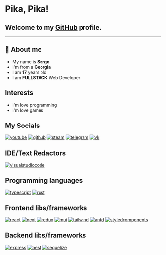 # Pika, Pika!
## Welcome to my [GitHub](https://github.com/s3rxio) profile.
-------
## 💬 About me  
- My name is **Sergo**
- I'm from a **Georgia**
- I am **17** years old
- I am **FULLSTACK** Web Developer

## Interests
- I'm love programming
- I'm love games

## My Socials
[![youtube](https://img.shields.io/static/v1?label=&message=Youtube&color=191919&style=for-the-badge&logo=youtube&logoColor=white)](https://www.youtube.com/channel/UCeIhMtpxzuhbq7LBYPPJ7Xw)
[![github](https://img.shields.io/static/v1?label=&message=github&color=191919&style=for-the-badge&logo=github&logoColor=white)](https://github.com/s3rxio)
[![steam](https://img.shields.io/static/v1?label=&message=steam&color=191919&style=for-the-badge&logo=Steam&logoColor=white)](https://steamcommunity.com/id/s3rxio/)
[![telegram](https://img.shields.io/static/v1?label=&message=Telegram&color=191919&style=for-the-badge&logo=telegram&logoColor=white)](https://t.me/s3rxio)
[![vk](https://img.shields.io/static/v1?label=&message=VK&color=191919&style=for-the-badge&logo=vk&logoColor=white)](https://vk.com/s3rxio)

## IDE/Text Redactors
[![visualstudiocode](https://img.shields.io/static/v1?label=&message=VS%20Code&color=191919&style=for-the-badge&logo=visualstudiocode&logoColor=white)](https://code.visualstudio.com/)

## Programming languages
[![typescript](https://img.shields.io/static/v1?label=&message=TypeScript&color=191919&style=for-the-badge&logo=typescript&logoColor=white)](https://www.typescriptlang.org/)
[![rust](https://img.shields.io/static/v1?label=&message=Rust&color=191919&style=for-the-badge&logo=rust&logoColor=white)](https://www.rust-lang.org/)

## Frontend libs/frameworks
[![react](https://img.shields.io/static/v1?label=&message=React&color=191919&style=for-the-badge&logo=react&logoColor=white)](https://react.dev/)
[![next](https://img.shields.io/static/v1?label=&message=Next&color=191919&style=for-the-badge&logo=nextdotjs&logoColor=white)](https://nextjs.org/)
[![redux](https://img.shields.io/static/v1?label=&message=Redux&color=191919&style=for-the-badge&logo=redux&logoColor=white)](https://redux.js.org/)
[![mui](https://img.shields.io/static/v1?label=&message=MUI&color=191919&style=for-the-badge&logo=mui&logoColor=white)](https://mui.com/)
[![tailwind](https://img.shields.io/static/v1?label=&message=Tailwind&color=191919&style=for-the-badge&logo=tailwindcss&logoColor=white)](https://tailwindcss.com/)
[![antd](https://img.shields.io/static/v1?label=&message=AntD&color=191919&style=for-the-badge&logo=antdesign&logoColor=white)](https://ant.design/)
[![styledcomponents](https://img.shields.io/static/v1?label=&message=Styled%20Components&color=191919&style=for-the-badge&logo=styledcomponents&logoColor=white)](https://styled-components.com/)

## Backend libs/frameworks
[![express](https://img.shields.io/static/v1?label=&message=Express&color=191919&style=for-the-badge&logo=express&logoColor=white)](https://expressjs.com/)
[![nest](https://img.shields.io/static/v1?label=&message=Nest&color=191919&style=for-the-badge&logo=nestjs&logoColor=white)](https://nestjs.com/)
[![sequelize](https://img.shields.io/static/v1?label=&message=Sequelize&color=191919&style=for-the-badge&logo=sequelize&logoColor=white)](https://sequelize.org/)
